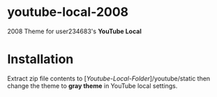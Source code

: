 # youtube-local-2008
2008 Theme for user234683's **YouTube Local**


# Installation
Extract zip file contents to [_Youtube-Local-Folder_]/youtube/static then change the theme to **gray theme** in YouTube local settings.
